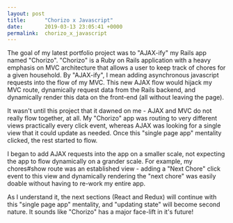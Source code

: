 ```yaml
---
layout: post
title:      "Chorizo x Javascript"
date:       2019-03-13 23:05:41 +0000
permalink:  chorizo_x_javascript
---
```



The goal of my latest portfolio project was to "AJAX-ify" my Rails app named "Chorizo".  "Chorizo" is a Ruby on Rails application with a heavy emphasis on MVC architecture that allows a user to keep track of chores for a given household.  By "AJAX-ify", I mean adding asynchronous javascript requests into the flow of my MVC.  This new AJAX flow would hijack my MVC route, dynamically request data from the Rails backend, and dynamically render this data on the front-end (all without leaving the page).

It wasn't until this project that it dawned on me - AJAX and MVC do not really flow together, at all.  My "Chorizo" app was routing to very different views practically every click event, whereas AJAX was looking for a single view that it could update as needed.  Once this "single page app" mentality clicked, the rest started to flow.

I began to add AJAX requests into the app on a smaller scale, not expecting the app to flow dynamically on a grander scale.  For example, my chores#show route was an established view - adding a "Next Chore" click event to this view and dynamically rendering the "next chore" was easily doable without having to re-work my entire app.

As I understand it, the next sections (React and Redux) will continue with this "single page app" mentality, and "updating state" will become second nature.  It sounds like "Chorizo" has a major face-lift in it's future!

